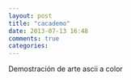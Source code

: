 ```yaml
---
layout: post
title: "cacademo"
date: 2013-07-13 16:48
comments: true
categories: 
---
```

Demostración de arte ascii a color

